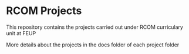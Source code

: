 # RCOM Projects
This repository contains the projects carried out under RCOM curriculary unit at FEUP

More details about the projects in the docs folder of each project folder
